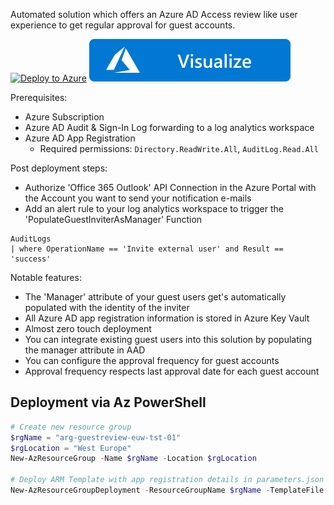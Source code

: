 Automated solution which offers an Azure AD Access review like user experience to get regular approval for guest accounts.

[![Deploy to Azure](https://aka.ms/deploytoazurebutton)](https://portal.azure.com/#create/Microsoft.Template/uri/https%3A%2F%2Fraw.githubusercontent.com%2Fnicolonsky%2FAzureADGuestReview%2Fmaster%2FguestReview.json)
[![Visualize](https://raw.githubusercontent.com/Azure/azure-quickstart-templates/master/1-CONTRIBUTION-GUIDE/images/visualizebutton.svg?sanitize=true)](http://armviz.io/#/?load=https%3A%2F%2Fraw.githubusercontent.com%2Fnicolonsky%2FAzureADGuestReview%2Fmaster%2FguestReview.json)

Prerequisites:

* Azure Subscription
* Azure AD Audit & Sign-In Log forwarding to a log analytics workspace
* Azure AD App Registration
    * Required permissions: `Directory.ReadWrite.All`, `AuditLog.Read.All`

Post deployment steps:

* Authorize 'Office 365 Outlook' API Connection in the Azure Portal with the Account you want to send your notification e-mails
* Add an alert rule to your log analytics workspace to trigger the 'PopulateGuestInviterAsManager' Function
```
AuditLogs
| where OperationName == 'Invite external user' and Result == 'success'
```

Notable features:

* The 'Manager' attribute of your guest users get's automatically populated with the identity of the inviter
* All Azure AD app registration information is stored in Azure Key Vault
* Almost zero touch deployment
* You can integrate existing guest users into this solution by populating the manager attribute in AAD
* You can configure the approval frequency for guest accounts
* Approval frequency respects last approval date for each guest account

## Deployment via Az PowerShell

```powershell
# Create new resource group
$rgName = "arg-guestreview-euw-tst-01"
$rgLocation = "West Europe"
New-AzResourceGroup -Name $rgName -Location $rgLocation

# Deploy ARM Template with app registration details in parameters.json file
New-AzResourceGroupDeployment -ResourceGroupName $rgName -TemplateFile "C:\Repos\GitHub\AzureADGuestManagement\03-LogicApp\template.json" -TemplateParameterFile "C:\Repos\GitHub\AzureADGuestManagement\03-LogicApp\template.parameters.json" -Verbose  
```

